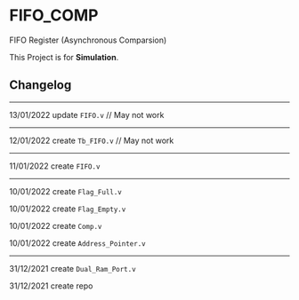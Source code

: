 # FIFO_COMP
FIFO Register (Asynchronous Comparsion)

This Project is for **Simulation**.

Changelog
--------------------------------------------------
--------------------------------------------------

13/01/2022 update `FIFO.v` // May not work

--------------------------------------------------

12/01/2022 create `Tb_FIFO.v` // May not work

--------------------------------------------------

11/01/2022 create `FIFO.v`

--------------------------------------------------

10/01/2022 create `Flag_Full.v`

10/01/2022 create `Flag_Empty.v`

10/01/2022 create `Comp.v`

10/01/2022 create `Address_Pointer.v`

--------------------------------------------------

31/12/2021 create `Dual_Ram_Port.v`

31/12/2021 create repo
